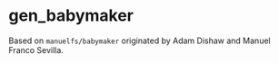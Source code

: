 # gen_babymaker

Based on `manuelfs/babymaker` originated by Adam Dishaw and Manuel Franco Sevilla.


